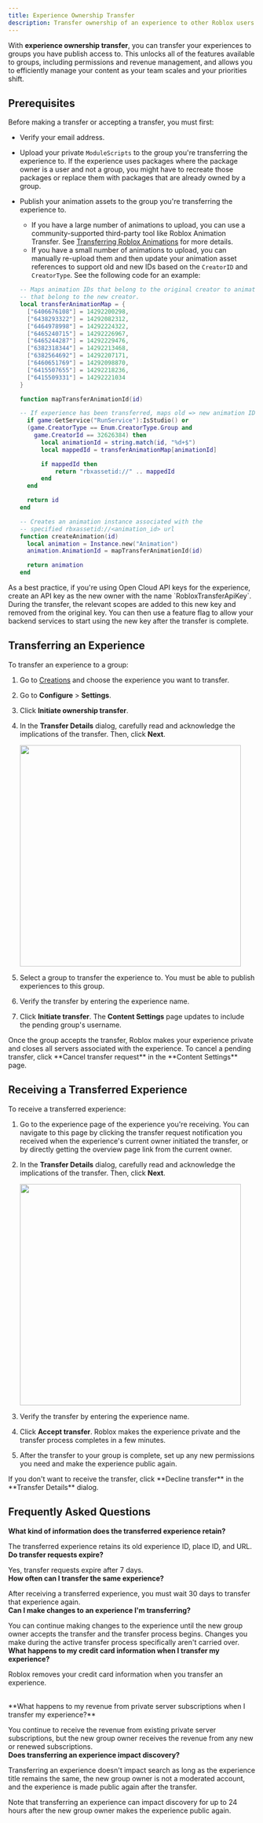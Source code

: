 ```yaml
---
title: Experience Ownership Transfer
description: Transfer ownership of an experience to other Roblox users or groups.
---
```


With **experience ownership transfer**, you can transfer your experiences to groups you have publish access to. This unlocks all of the features available to groups, including permissions and revenue management, and allows you to efficiently manage your content as your team scales and your priorities shift.

## Prerequisites

Before making a transfer or accepting a transfer, you must first:

- Verify your email address.
- Upload your private `ModuleScripts` to the group you're transferring the experience to. If the experience uses packages where the package owner is a user and not a group, you might have to recreate those packages or replace them with packages that are already owned by a group.
- Publish your animation assets to the group you're transferring the experience to.

  - If you have a large number of animations to upload, you can use a community-supported third-party tool like Roblox Animation Transfer. See [Transferring Roblox Animations](./transferring-animations.md) for more details.
  - If you have a small number of animations to upload, you can manually re-upload them and then update your animation asset references to support old and new IDs based on the `CreatorID` and `CreatorType`. See the following code for an example:

  ```lua
  -- Maps animation IDs that belong to the original creator to animation IDs
  -- that belong to the new creator.
  local transferAnimationMap = {
    ["6406676108"] = 14292200298,
    ["6438293322"] = 14292082312,
    ["6464978998"] = 14292224322,
    ["6465240715"] = 14292226967,
    ["6465244287"] = 14292229476,
    ["6382318344"] = 14292213468,
    ["6382564692"] = 14292207171,
    ["6460651769"] = 14292098870,
    ["6415507655"] = 14292218236,
    ["6415509331"] = 14292221034
  }

  function mapTransferAnimationId(id)

  -- If experience has been transferred, maps old => new animation IDs
    if game:GetService("RunService"):IsStudio() or
    (game.CreatorType == Enum.CreatorType.Group and
      game.CreatorId == 32626384) then
        local animationId = string.match(id, "%d+$")
        local mappedId = transferAnimationMap[animationId]

        if mappedId then
            return "rbxassetid://" .. mappedId
        end
    end

    return id
  end

  -- Creates an animation instance associated with the
  -- specified rbxassetid://<animation_id> url
  function createAnimation(id)
    local animation = Instance.new("Animation")
    animation.AnimationId = mapTransferAnimationId(id)

    return animation
  end
  ```

<Alert severity="info">
As a best practice, if you're using Open Cloud API keys for the experience, create an API key as the new owner with the name `RobloxTransferApiKey`. During the transfer, the relevant scopes are added to this new key and removed from the original key. You can then use a feature flag to allow your backend services to start using the new key after the transfer is complete.
</Alert>

## Transferring an Experience

To transfer an experience to a group:

1. Go to [Creations](https://create.roblox.com/dashboard/creations) and choose the experience you want to transfer.
2. Go to **Configure** > **Settings**.
3. Click **Initiate ownership transfer**.
4. In the **Transfer Details** dialog, carefully read and acknowledge the implications of the transfer. Then, click **Next**.

   <img src="./assets/projects/Transferring-Experience.png" width="450" />

5. Select a group to transfer the experience to. You must be able to publish experiences to this group.
6. Verify the transfer by entering the experience name.
7. Click **Initiate transfer**. The **Content Settings** page updates to include the pending group's username.

<Alert severity="warning">
Once the group accepts the transfer, Roblox makes your experience private and closes all servers associated with the experience.
</Alert>

<Alert severity="info">
To cancel a pending transfer, click **Cancel transfer request** in the **Content Settings** page.
</Alert>

## Receiving a Transferred Experience

To receive a transferred experience:

1. Go to the experience page of the experience you're receiving. You can navigate to this page by clicking the transfer request notification you received when the experience's current owner initiated the transfer, or by directly getting the overview page link from the current owner.
2. In the **Transfer Details** dialog, carefully read and acknowledge the implications of the transfer. Then, click **Next**.

   <img src="./assets/projects/Receiving-Experience-Transfer.png" width="450" />

3. Verify the transfer by entering the experience name.
4. Click **Accept transfer**. Roblox makes the experience private and the transfer process completes in a few minutes.
5. After the transfer to your group is complete, set up any new permissions you need and make the experience public again.

<Alert severity="info">
If you don't want to receive the transfer, click **Decline transfer** in the **Transfer Details** dialog.
</Alert>

## Frequently Asked Questions

**What kind of information does the transferred experience retain?**

The transferred experience retains its old experience ID, place ID, and URL.
<br/>
**Do transfer requests expire?**

Yes, transfer requests expire after 7 days.
<br/>
**How often can I transfer the same experience?**

After receiving a transferred experience, you must wait 30 days to transfer that experience again.
<br/>
**Can I make changes to an experience I'm transferring?**

You can continue making changes to the experience until the new group owner accepts the transfer and the transfer process begins. Changes you make during the active transfer process specifically aren't carried over.
<br/>
**What happens to my credit card information when I transfer my experience?**

Roblox removes your credit card information when you transfer an experience.

<br/>
**What happens to my revenue from private server subscriptions when I transfer my experience?**

You continue to receive the revenue from existing private server subscriptions, but the new group owner receives the revenue from any new or renewed subscriptions.
<br/>
**Does transferring an experience impact discovery?**

Transferring an experience doesn't impact search as long as the experience title remains the same, the new group owner is not a moderated account, and the experience is made public again after the transfer.

Note that transferring an experience can impact discovery for up to 24 hours after the new group owner makes the experience public again.
